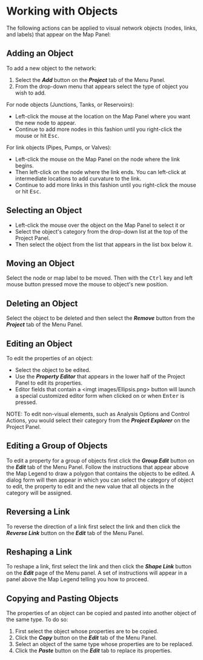 # Working with Objects
The following actions can be applied to visual network objects (nodes, links, and labels) that appear on the Map Panel:

## Adding an Object
To add a new object to the network:
1. Select the ***Add*** button on the ***Project*** tab of the Menu Panel.
2. From the drop-down menu that appears select the type of object you wish to add.

For node objects (Junctions, Tanks, or Reservoirs):
- Left-click the mouse at the location on the Map Panel where you want the new node to appear.
- Continue to add more nodes in this fashion until you right-click the mouse or hit <kbd>Esc</kbd>.

For link objects (Pipes, Pumps, or Valves):
- Left-click the mouse on the Map Panel on the node where the link begins.
- Then left-click on the node where the link ends. You can left-click at intermediate locations to add curvature to the link.
- Continue to add more links in this fashion until you right-click the mouse or hit <kbd>Esc</kbd>.

## Selecting an Object
- Left-click the mouse over the object on the Map Panel to select it
or
- Select the object's category from the drop-down list at the top of the Project Panel.
- Then select the object from the list that appears in the list box below it.

## Moving an Object
Select the node or map label to be moved. Then with the <kbd>Ctrl</kbd> key and left mouse button pressed move the mouse to object's new position.

## Deleting an Object
Select the object to be deleted and then select the ***Remove*** button from the ***Project*** tab of the Menu Panel.

## Editing an Object
To edit the properties of an object:
- Select the object to be edited.
- Use the ***Property Editor*** that appears in the lower half of the Project Panel to edit its properties.
- Editor fields that contain a <imgt images/Ellipsis.png> button will launch a special customized editor form when clicked on or when <kbd>Enter</kbd> is pressed.

NOTE:
To edit non-visual elements, such as Analysis Options and Control Actions, you would select their category from the ***Project Explorer*** on the Project Panel.

## Editing a Group of Objects
To edit a property for a group of objects first click the ***Group Edit*** button on the ***Edit*** tab of the Menu Panel. Follow the instructions that appear above the Map Legend to draw a polygon that contains the objects to be edited. A dialog form will then appear in which you can select the category of object to edit, the property to edit and the new value that all objects in the category will be assigned.

## Reversing a Link
To reverse the direction of a link first select the link and then click the ***Reverse Link*** button on the ***Edit*** tab of the Menu Panel.

## Reshaping a Link
To reshape a link, first select the link and then click the ***Shape Link*** button on the ***Edit*** page of the Menu panel. A set of instructions will appear in a panel above the Map Legend telling you how to proceed.

## Copying and Pasting Objects
The properties of an object can be copied and pasted into another object of the same type. To do so:
1. First select the object whose properties are to be copied.
2. Click the ***Copy*** button on the ***Edit*** tab of the Menu Panel.
3. Select an object of the same type whose properties are to be replaced.
4. Click the ***Paste*** button on the ***Edit*** tab to replace its properties.
